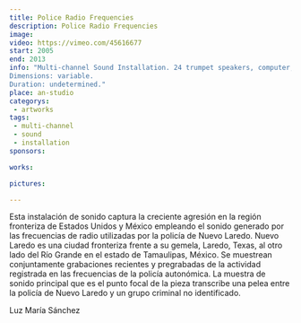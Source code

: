 ```yaml
---
title: Police Radio Frequencies
description: Police Radio Frequencies
image: 
video: https://vimeo.com/45616677
start: 2005
end: 2013
info: "Multi-channel Sound Installation. 24 trumpet speakers, computer, 3 amplifiers.
Dimensions: variable.
Duration: undetermined."
place: an-studio
categorys:
 - artworks
tags:
 - multi-channel
 - sound
 - installation
sponsors:

works:

pictures:

---
```


Esta instalación de sonido captura la creciente agresión en la región fronteriza de Estados Unidos y México empleando el sonido generado por las frecuencias de radio utilizadas por la policía de Nuevo Laredo. Nuevo Laredo es una ciudad fronteriza frente a su gemela, Laredo, Texas, al otro lado del Río Grande en el estado de Tamaulipas, México. Se muestrean conjuntamente grabaciones recientes y pregrabadas de la actividad registrada en las frecuencias de la policía autonómica. La muestra de sonido principal que es el punto focal de la pieza transcribe una pelea entre la policía de Nuevo Laredo y un grupo criminal no identificado.



Luz María Sánchez